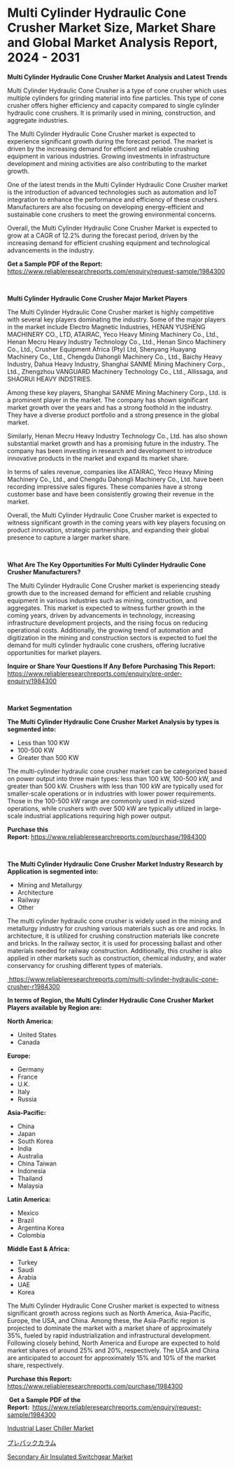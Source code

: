 <p><h1>Multi Cylinder Hydraulic Cone Crusher Market Size, Market Share and Global Market Analysis Report, 2024 - 2031</h1></p><p><strong>Multi Cylinder Hydraulic Cone Crusher Market Analysis and Latest Trends</strong></p>
<p><p>Multi Cylinder Hydraulic Cone Crusher is a type of cone crusher which uses multiple cylinders for grinding material into fine particles. This type of cone crusher offers higher efficiency and capacity compared to single cylinder hydraulic cone crushers. It is primarily used in mining, construction, and aggregate industries.</p><p>The Multi Cylinder Hydraulic Cone Crusher market is expected to experience significant growth during the forecast period. The market is driven by the increasing demand for efficient and reliable crushing equipment in various industries. Growing investments in infrastructure development and mining activities are also contributing to the market growth.</p><p>One of the latest trends in the Multi Cylinder Hydraulic Cone Crusher market is the introduction of advanced technologies such as automation and IoT integration to enhance the performance and efficiency of these crushers. Manufacturers are also focusing on developing energy-efficient and sustainable cone crushers to meet the growing environmental concerns.</p><p>Overall, the Multi Cylinder Hydraulic Cone Crusher Market is expected to grow at a CAGR of 12.2% during the forecast period, driven by the increasing demand for efficient crushing equipment and technological advancements in the industry.</p></p>
<p><strong>Get a Sample PDF of the Report:&nbsp;</strong> <a href="https://www.reliableresearchreports.com/enquiry/request-sample/1984300">https://www.reliableresearchreports.com/enquiry/request-sample/1984300</a></p>
<p>&nbsp;</p>
<p><strong>Multi Cylinder Hydraulic Cone Crusher Major Market Players</strong></p>
<p><p>The Multi Cylinder Hydraulic Cone Crusher market is highly competitive with several key players dominating the industry. Some of the major players in the market include Electro Magnetic Industries, HENAN YUSHENG MACHINERY CO., LTD, ATAIRAC, Yeco Heavy Mining Machinery Co., Ltd., Henan Mecru Heavy Industry Technology Co., Ltd., Henan Sinco Machinery Co., Ltd., Crusher Equipment Africa (Pty) Ltd, Shenyang Huayang Machinery Co., Ltd., Chengdu Dahongli Machinery Co., Ltd., Baichy Heavy Industry, Dahua Heavy Industry, Shanghai SANME Mining Machinery Corp., Ltd., Zhengzhou VANGUARD Machinery Technology Co., Ltd., Allissaga, and SHAORUI HEAVY INDSTRIES.</p><p>Among these key players, Shanghai SANME Mining Machinery Corp., Ltd. is a prominent player in the market. The company has shown significant market growth over the years and has a strong foothold in the industry. They have a diverse product portfolio and a strong presence in the global market.</p><p>Similarly, Henan Mecru Heavy Industry Technology Co., Ltd. has also shown substantial market growth and has a promising future in the industry. The company has been investing in research and development to introduce innovative products in the market and expand its market share.</p><p>In terms of sales revenue, companies like ATAIRAC, Yeco Heavy Mining Machinery Co., Ltd., and Chengdu Dahongli Machinery Co., Ltd. have been recording impressive sales figures. These companies have a strong customer base and have been consistently growing their revenue in the market.</p><p>Overall, the Multi Cylinder Hydraulic Cone Crusher market is expected to witness significant growth in the coming years with key players focusing on product innovation, strategic partnerships, and expanding their global presence to capture a larger market share.</p></p>
<p>&nbsp;</p>
<p><strong>What Are The Key Opportunities For Multi Cylinder Hydraulic Cone Crusher Manufacturers?</strong></p>
<p><p>The Multi Cylinder Hydraulic Cone Crusher market is experiencing steady growth due to the increased demand for efficient and reliable crushing equipment in various industries such as mining, construction, and aggregates. This market is expected to witness further growth in the coming years, driven by advancements in technology, increasing infrastructure development projects, and the rising focus on reducing operational costs. Additionally, the growing trend of automation and digitization in the mining and construction sectors is expected to fuel the demand for multi cylinder hydraulic cone crushers, offering lucrative opportunities for market players.</p></p>
<p><strong>Inquire or Share Your Questions If Any Before Purchasing This Report:</strong> <a href="https://www.reliableresearchreports.com/enquiry/pre-order-enquiry/1984300">https://www.reliableresearchreports.com/enquiry/pre-order-enquiry/1984300</a></p>
<p>&nbsp;</p>
<p><strong>Market Segmentation</strong></p>
<p><strong>The Multi Cylinder Hydraulic Cone Crusher Market Analysis by types is segmented into:</strong></p>
<p><ul><li>Less than 100 KW</li><li>100-500 KW</li><li>Greater than 500 KW</li></ul></p>
<p><p>The multi-cylinder hydraulic cone crusher market can be categorized based on power output into three main types: less than 100 kW, 100-500 kW, and greater than 500 kW. Crushers with less than 100 kW are typically used for smaller-scale operations or in industries with lower power requirements. Those in the 100-500 kW range are commonly used in mid-sized operations, while crushers with over 500 kW are typically utilized in large-scale industrial applications requiring high power output.</p></p>
<p><strong>Purchase this Report:&nbsp;</strong><a href="https://www.reliableresearchreports.com/purchase/1984300">https://www.reliableresearchreports.com/purchase/1984300</a></p>
<p>&nbsp;</p>
<p><strong>The Multi Cylinder Hydraulic Cone Crusher Market Industry Research by Application is segmented into:</strong></p>
<p><ul><li>Mining and Metallurgy</li><li>Architecture</li><li>Railway</li><li>Other</li></ul></p>
<p><p>The multi cylinder hydraulic cone crusher is widely used in the mining and metallurgy industry for crushing various materials such as ore and rocks. In architecture, it is utilized for crushing construction materials like concrete and bricks. In the railway sector, it is used for processing ballast and other materials needed for railway construction. Additionally, this crusher is also applied in other markets such as construction, chemical industry, and water conservancy for crushing different types of materials.</p></p>
<p><a href="https://www.reliableresearchreports.com/multi-cylinder-hydraulic-cone-crusher-r1984300">&nbsp;https://www.reliableresearchreports.com/multi-cylinder-hydraulic-cone-crusher-r1984300</a></p>
<p><strong>In terms of Region, the Multi Cylinder Hydraulic Cone Crusher Market Players available by Region are:</strong></p>
<p>
    <p> <strong> North America: </strong>
        <ul>
            <li>United States</li>
            <li>Canada</li>
        </ul>
        </p> 
    <p> <strong> Europe: </strong>
        <ul>
            <li>Germany</li>
            <li>France</li>
            <li>U.K.</li>
            <li>Italy</li>
            <li>Russia</li>
        </ul>
        </p> 
    <p> <strong> Asia-Pacific: </strong>
        <ul>
            <li>China</li>
            <li>Japan</li>
            <li>South Korea</li>
            <li>India</li>
            <li>Australia</li>
            <li>China Taiwan</li>
            <li>Indonesia</li>
            <li>Thailand</li>
            <li>Malaysia</li>
        </ul>
        </p> 
    <p> <strong> Latin America: </strong>
        <ul>
            <li>Mexico</li>
            <li>Brazil</li>
            <li>Argentina Korea</li>
            <li>Colombia</li>
        </ul>
        </p> 
    <p> <strong> Middle East & Africa: </strong>
        <ul>
            <li>Turkey</li>
            <li>Saudi</li>
            <li>Arabia</li>
            <li>UAE</li>
            <li>Korea</li>
        </ul>
    </p>
    </p>
<p><p>The Multi Cylinder Hydraulic Cone Crusher market is expected to witness significant growth across regions such as North America, Asia-Pacific, Europe, the USA, and China. Among these, the Asia-Pacific region is projected to dominate the market with a market share of approximately 35%, fueled by rapid industrialization and infrastructural development. Following closely behind, North America and Europe are expected to hold market shares of around 25% and 20%, respectively. The USA and China are anticipated to account for approximately 15% and 10% of the market share, respectively.</p></p>
<p><strong>Purchase this Report: </strong><a href="https://www.reliableresearchreports.com/purchase/1984300">https://www.reliableresearchreports.com/purchase/1984300</a></p>
<p>&nbsp;<strong>Get a Sample PDF of the Report:&nbsp;&nbsp;</strong><a href="https://www.reliableresearchreports.com/enquiry/request-sample/1984300">https://www.reliableresearchreports.com/enquiry/request-sample/1984300</a></p>
<p><strong></strong></p>
<p><p><a href="https://github.com/okotobwrhuteie/Market-Research-Report-List-2/blob/main/industrial-laser-chiller-market.md">Industrial Laser Chiller Market</a></p><p><a href="https://github.com/SarahFahey88/Market-Research-Report-List-1/blob/main/565079234162.md">プレパックカラム</a></p><p><a href="https://github.com/myacatherineblakecaczo9vcsw/Market-Research-Report-List-2/blob/main/secondary-air-insulated-switchgear-market.md">Secondary Air Insulated Switchgear Market</a></p></p>